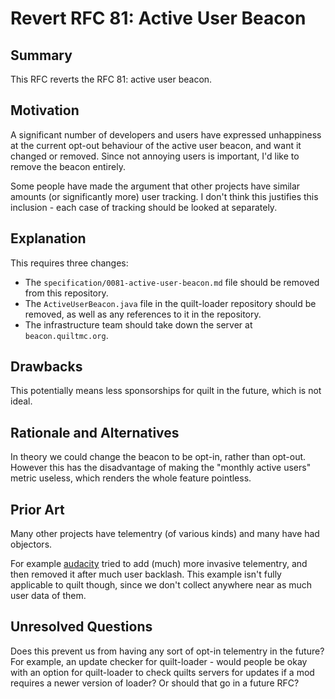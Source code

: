 # Revert RFC 81: Active User Beacon

## Summary

This RFC reverts the RFC 81: active user beacon.

## Motivation

A significant number of developers and users have expressed unhappiness at the current opt-out behaviour of the active user beacon, and want it changed or removed. Since not annoying users is important, I'd like to remove the beacon entirely.

Some people have made the argument that other projects have similar amounts (or significantly more) user tracking. I don't think this justifies this inclusion - each case of tracking should be looked at separately.

## Explanation

This requires three changes:

- The `specification/0081-active-user-beacon.md` file should be removed from this repository.
- The `ActiveUserBeacon.java` file in the quilt-loader repository should be removed, as well as any references to it in the repository.
- The infrastructure team should take down the server at `beacon.quiltmc.org`.


## Drawbacks

This potentially means less sponsorships for quilt in the future, which is not ideal.


## Rationale and Alternatives

In theory we could change the beacon to be opt-in, rather than opt-out. However this has the disadvantage of making the "monthly active users" metric useless, which renders the whole feature pointless.


## Prior Art

Many other projects have telementry (of various kinds) and many have had objectors.

For example [audacity](https://en.wikipedia.org/wiki/Audacity_audio_editor#Reception) tried to add (much) more invasive telementry, and then removed it after much user backlash. This example isn't fully applicable to quilt though, since we don't collect anywhere near as much user data of them.

## Unresolved Questions

Does this prevent us from having any sort of opt-in telementry in the future? For example, an update checker for quilt-loader - would people be okay with an option for quilt-loader to check quilts servers for updates if a mod requires a newer version of loader?
Or should that go in a future RFC?

